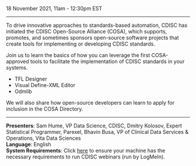 18 November 2021, 11am - 12:30pm EST

---

To drive innovative approaches to standards-based automation, CDISC has initiated the CDISC Open-Source Alliance (COSA), which supports, promotes, and sometimes sponsors open-source software projects that create tools for implementing or developing CDISC standards.

Join us to learn the basics of how you can leverage the first COSA-approved tools to facilitate the implementation of CDISC standards in your systems.

- TFL Designer
- Visual Define-XML Editor
- Odmlib

We will also share how open-source developers can learn to apply for inclusion in the COSA Directory.

---
  **Presenters**: Sam Hume, VP Data Science, CDISC, Dmitry Kolosov, Expert Statistical Programmer, Parexel, Bhavin Busa, VP of Clinical Data Services & Operations, Vita Data Sciences  
  **Language**: English  
  **System Requirements**: Click [here](https://support.logmeininc.com/gotowebinar/help/system-requirements-for-attendees-g2w010003) to ensure your machine has the necessary requirements to run CDISC webinars (run by LogMeIn).  